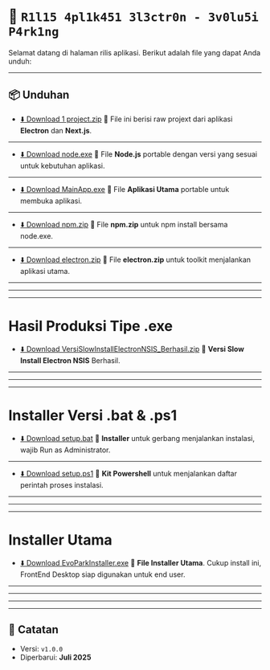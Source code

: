 # 🚀 `R1l15 4pl1k451 3l3ctr0n - 3v0lu5i P4rk1ng`

Selamat datang di halaman rilis aplikasi. Berikut adalah file yang dapat Anda unduh:

---

## 📦 Unduhan

- [⬇️ Download 1 project.zip](https://github.com/zenzalepik/rilis_ep/raw/main/project.zip)
📁 File ini berisi raw projext dari aplikasi **Electron** dan **Next.js**.

---
- [⬇️ Download node.exe](https://github.com/zenzalepik/rilis_ep/raw/main/node.exe)
📁 File **Node.js** portable dengan versi yang sesuai untuk kebutuhan aplikasi.

---
- [⬇️ Download MainApp.exe](https://github.com/zenzalepik/rilis_ep/raw/main/Evosist_Parking_Desktop_-win-unpacked.exe)
📁 File **Aplikasi Utama** portable untuk membuka aplikasi.

---
- [⬇️ Download npm.zip](https://github.com/zenzalepik/rilis_ep/raw/main/npm.zip)
📁 File **npm.zip** untuk npm install bersama node.exe.

---
- [⬇️ Download electron.zip](https://github.com/zenzalepik/rilis_ep/raw/main/electron.zip)
📁 File **electron.zip** untuk toolkit menjalankan aplikasi utama.



---
---
---
# Hasil Produksi Tipe .exe
- [⬇️ Download VersiSlowInstallElectronNSIS_Berhasil.zip](https://github.com/zenzalepik/rilis_ep/raw/main/VersiSlowInstallElectronNSIS_Berhasil.zip)
📁 **Versi Slow Install Electron NSIS** Berhasil.


---
---
---
# Installer Versi .bat & .ps1
- [⬇️ Download setup.bat](https://github.com/zenzalepik/rilis_ep/raw/main/setup.bat)
📁 **Installer** untuk gerbang menjalankan instalasi, wajib Run as Administrator.

---
- [⬇️ Download setup.ps1](https://github.com/zenzalepik/rilis_ep/raw/main/setup.ps1)
📁 **Kit Powershell** untuk menjalankan daftar perintah proses instalasi.



---
---
---
# Installer Utama
- [⬇️ Download EvoParkInstaller.exe](https://github.com/zenzalepik/rilis_ep/raw/main/EvoParkInstaller.exe)
📁 **File Installer Utama**. Cukup install ini, FrontEnd Desktop siap digunakan untuk end user.


---
---
---

---

## 📝 Catatan


- Versi: `v1.0.0`
- Diperbarui: **Juli 2025**
